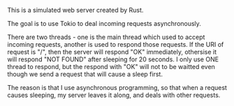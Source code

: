 This is a simulated web server created by Rust.

The goal is to use Tokio to deal incoming requests asynchronously.

There are two threads - one is the main thread which used to accept incoming requests, another is used to respond those requests.
If the URI of request is "/", then the server will respond "OK" immediately, othersise it will respond "NOT FOUND" after sleeping for 20 seconds.
I only use ONE thread to respond, but the respond with "OK" will not to be waitted even though we send a request that will cause a sleep first.

The reason is that I use asynchronous programming, so that when a request causes sleeping, my server leaves it along, and deals with other requests.
